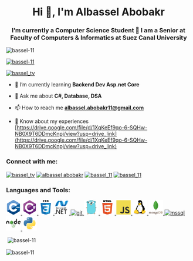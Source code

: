 <h1 align="center">Hi 👋, I'm Albassel Abobakr</h1>
<h3 align="center">I’m currently a Computer Science Student 🌱 I am a Senior at Faculty of Computers & Informatics at Suez Canal University</h3>

<p align="left"> <img src="https://komarev.com/ghpvc/?username=bassel-11&label=Profile%20views&color=0e75b6&style=flat" alt="bassel-11" /> </p>

<p align="left"> <a href="https://github.com/ryo-ma/github-profile-trophy"><img src="https://github-profile-trophy.vercel.app/?username=bassel-11" alt="bassel-11" /></a> </p>

<p align="left"> <a href="https://twitter.com/bassel_tv" target="blank"><img src="https://img.shields.io/twitter/follow/bassel_tv?logo=twitter&style=for-the-badge" alt="bassel_tv" /></a> </p>

- 🌱 I’m currently learning **Backend Dev Asp.net Core**

- 💬 Ask me about **C#, Database, DSA**

- 📫 How to reach me **albassel.abobakr11@gmail.com**

- 📄 Know about my experiences [https://drive.google.com/file/d/1XqKeEf9qo-6-SQHw-NB0X9T6DDmcKnpj/view?usp=drive_link](https://drive.google.com/file/d/1XqKeEf9qo-6-SQHw-NB0X9T6DDmcKnpj/view?usp=drive_link)

<h3 align="left">Connect with me:</h3>
<p align="left">
<a href="https://twitter.com/bassel_tv" target="blank"><img align="center" src="https://raw.githubusercontent.com/rahuldkjain/github-profile-readme-generator/master/src/images/icons/Social/twitter.svg" alt="bassel_tv" height="30" width="40" /></a>
<a href="[https://linkedin.com/in/albassel abobakr](https://www.linkedin.com/in/albassel-abobakr-7377661a9/)" target="blank"><img align="center" src="https://raw.githubusercontent.com/rahuldkjain/github-profile-readme-generator/master/src/images/icons/Social/linked-in-alt.svg" alt="albassel abobakr" height="30" width="40" /></a>
<a href="https://codeforces.com/profile/bassel_11" target="blank"><img align="center" src="https://raw.githubusercontent.com/rahuldkjain/github-profile-readme-generator/master/src/images/icons/Social/codeforces.svg" alt="bassel_11" height="30" width="40" /></a>
<a href="https://www.leetcode.com/bassel_11" target="blank"><img align="center" src="https://raw.githubusercontent.com/rahuldkjain/github-profile-readme-generator/master/src/images/icons/Social/leet-code.svg" alt="bassel_11" height="30" width="40" /></a>
</p>

<h3 align="left">Languages and Tools:</h3>
<p align="left"> <a href="https://www.w3schools.com/cpp/" target="_blank" rel="noreferrer"> <img src="https://raw.githubusercontent.com/devicons/devicon/master/icons/cplusplus/cplusplus-original.svg" alt="cplusplus" width="40" height="40"/> </a> <a href="https://www.w3schools.com/cs/" target="_blank" rel="noreferrer"> <img src="https://raw.githubusercontent.com/devicons/devicon/master/icons/csharp/csharp-original.svg" alt="csharp" width="40" height="40"/> </a> <a href="https://www.w3schools.com/css/" target="_blank" rel="noreferrer"> <img src="https://raw.githubusercontent.com/devicons/devicon/master/icons/css3/css3-original-wordmark.svg" alt="css3" width="40" height="40"/> </a> <a href="https://dotnet.microsoft.com/" target="_blank" rel="noreferrer"> <img src="https://raw.githubusercontent.com/devicons/devicon/master/icons/dot-net/dot-net-original-wordmark.svg" alt="dotnet" width="40" height="40"/> </a> <a href="https://git-scm.com/" target="_blank" rel="noreferrer"> <img src="https://www.vectorlogo.zone/logos/git-scm/git-scm-icon.svg" alt="git" width="40" height="40"/> </a> <a href="https://golang.org" target="_blank" rel="noreferrer"> <img src="https://raw.githubusercontent.com/devicons/devicon/master/icons/go/go-original.svg" alt="go" width="40" height="40"/> </a> <a href="https://www.w3.org/html/" target="_blank" rel="noreferrer"> <img src="https://raw.githubusercontent.com/devicons/devicon/master/icons/html5/html5-original-wordmark.svg" alt="html5" width="40" height="40"/> </a> <a href="https://developer.mozilla.org/en-US/docs/Web/JavaScript" target="_blank" rel="noreferrer"> <img src="https://raw.githubusercontent.com/devicons/devicon/master/icons/javascript/javascript-original.svg" alt="javascript" width="40" height="40"/> </a> <a href="https://www.linux.org/" target="_blank" rel="noreferrer"> <img src="https://raw.githubusercontent.com/devicons/devicon/master/icons/linux/linux-original.svg" alt="linux" width="40" height="40"/> </a> <a href="https://www.mongodb.com/" target="_blank" rel="noreferrer"> <img src="https://raw.githubusercontent.com/devicons/devicon/master/icons/mongodb/mongodb-original-wordmark.svg" alt="mongodb" width="40" height="40"/> </a> <a href="https://www.microsoft.com/en-us/sql-server" target="_blank" rel="noreferrer"> <img src="https://www.svgrepo.com/show/303229/microsoft-sql-server-logo.svg" alt="mssql" width="40" height="40"/> </a> <a href="https://nodejs.org" target="_blank" rel="noreferrer"> <img src="https://raw.githubusercontent.com/devicons/devicon/master/icons/nodejs/nodejs-original-wordmark.svg" alt="nodejs" width="40" height="40"/> </a> <a href="https://www.python.org" target="_blank" rel="noreferrer"> <img src="https://raw.githubusercontent.com/devicons/devicon/master/icons/python/python-original.svg" alt="python" width="40" height="40"/> </a> </p>

<p>&nbsp;<img align="center" src="https://github-readme-stats.vercel.app/api?username=bassel-11&show_icons=true&locale=en" alt="bassel-11" /></p>

<p><img align="center" src="https://github-readme-streak-stats.herokuapp.com/?user=bassel-11&" alt="bassel-11" /></p>
